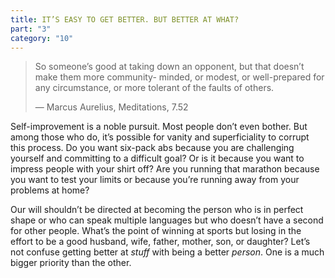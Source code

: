 ```yaml
---
title: IT’S EASY TO GET BETTER. BUT BETTER AT WHAT?
part: "3"
category: "10"
---
```


> So someone’s good at taking down an opponent, but that doesn’t make them more community- minded, or modest, or well-prepared for any circumstance, or more tolerant of the faults of others.
>
> — Marcus Aurelius, Meditations, 7.52

Self-improvement is a noble pursuit. Most people don’t even bother. But among those who do, it’s possible for vanity and superficiality to corrupt this process. Do you want six-pack abs because you are challenging yourself and committing to a difficult goal? Or is it because you want to impress people with your shirt off? Are you running that marathon because you want to test your limits or because you’re running away from your problems at home?

Our will shouldn’t be directed at becoming the person who is in perfect shape or who can speak multiple languages but who doesn’t have a second for other people. What’s the point of winning at sports but losing in the effort to be a good husband, wife, father, mother, son, or daughter? Let’s not confuse getting better at _stuff_ with being a better _person_. One is a much bigger priority than the other.

